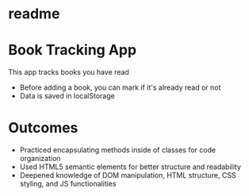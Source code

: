 # readme
# Book Tracking App
This app tracks books you have read
- Before adding a book, you can mark if it's already read or not
- Data is saved in localStorage


# Outcomes
- Practiced encapsulating methods inside of classes for code organization 
- Used HTML5 semantic elements for better structure and readability
- Deepened knowledge of DOM manipulation, HTML structure, CSS styling, and JS functionalities
